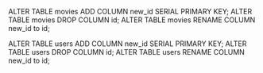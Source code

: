 ALTER TABLE movies ADD COLUMN new_id SERIAL PRIMARY KEY;
ALTER TABLE movies DROP COLUMN id;
ALTER TABLE movies RENAME COLUMN new_id to id;

ALTER TABLE users ADD COLUMN new_id SERIAL PRIMARY KEY;
ALTER TABLE users DROP COLUMN id;
ALTER TABLE users RENAME COLUMN new_id to id;
